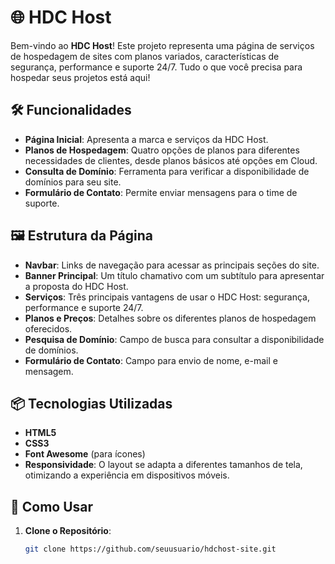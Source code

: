 # 🌐 HDC Host

Bem-vindo ao **HDC Host**! Este projeto representa uma página de serviços de hospedagem de sites com planos variados, características de segurança, performance e suporte 24/7. Tudo o que você precisa para hospedar seus projetos está aqui!

## 🛠 Funcionalidades

- **Página Inicial**: Apresenta a marca e serviços da HDC Host.
- **Planos de Hospedagem**: Quatro opções de planos para diferentes necessidades de clientes, desde planos básicos até opções em Cloud.
- **Consulta de Domínio**: Ferramenta para verificar a disponibilidade de domínios para seu site.
- **Formulário de Contato**: Permite enviar mensagens para o time de suporte.

## 🖼 Estrutura da Página

- **Navbar**: Links de navegação para acessar as principais seções do site.
- **Banner Principal**: Um título chamativo com um subtítulo para apresentar a proposta do HDC Host.
- **Serviços**: Três principais vantagens de usar o HDC Host: segurança, performance e suporte 24/7.
- **Planos e Preços**: Detalhes sobre os diferentes planos de hospedagem oferecidos.
- **Pesquisa de Domínio**: Campo de busca para consultar a disponibilidade de domínios.
- **Formulário de Contato**: Campo para envio de nome, e-mail e mensagem.

## 📦 Tecnologias Utilizadas

- **HTML5**
- **CSS3**
- **Font Awesome** (para ícones)
- **Responsividade**: O layout se adapta a diferentes tamanhos de tela, otimizando a experiência em dispositivos móveis.

## 🎨 Como Usar

1. **Clone o Repositório**:
   ```bash
   git clone https://github.com/seuusuario/hdchost-site.git